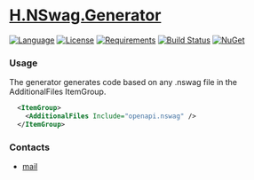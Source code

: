 # [H.NSwag.Generator](https://github.com/HavenDV/H.NSwag.Generator/) 

[![Language](https://img.shields.io/badge/language-C%23-blue.svg?style=flat-square)](https://github.com/HavenDV/H.NSwag.Generator/search?l=C%23&o=desc&s=&type=Code)
[![License](https://img.shields.io/github/license/HavenDV/H.NSwag.Generator.svg?label=License&maxAge=86400)](LICENSE.md)
[![Requirements](https://img.shields.io/badge/Requirements-.NET%20Standard%202.0-blue.svg)](https://github.com/dotnet/standard/blob/master/docs/versions/netstandard2.0.md)
[![Build Status](https://github.com/HavenDV/H.NSwag.Generator/workflows/.NET/badge.svg?branch=master)](https://github.com/HavenDV/H.NSwag.Generator/actions?query=workflow%3A%22.NET%22)
[![NuGet](https://img.shields.io/nuget/dt/H.NSwag.Generator.svg?style=flat-square&label=H.NSwag.Generator)](https://www.nuget.org/packages/H.NSwag.Generator/)

### Usage
The generator generates code based on any .nswag file in the AdditionalFiles ItemGroup.
```xml
  <ItemGroup>
    <AdditionalFiles Include="openapi.nswag" />
  </ItemGroup>
```

### Contacts
* [mail](mailto:havendv@gmail.com)
